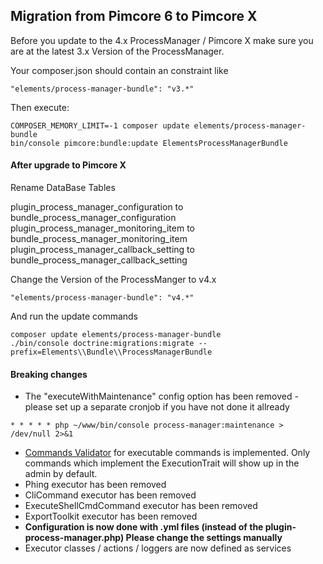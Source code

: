 ## Migration from Pimcore 6 to Pimcore X

Before you update to the 4.x ProcessManager / Pimcore X make sure you are at the latest 3.x Version of the ProcessManager.

Your composer.json should contain an constraint like 

```console
"elements/process-manager-bundle": "v3.*"
```

Then execute:

```console
COMPOSER_MEMORY_LIMIT=-1 composer update elements/process-manager-bundle
bin/console pimcore:bundle:update ElementsProcessManagerBundle
```

#### After upgrade to Pimcore X

Rename DataBase Tables 

plugin_process_manager_configuration to bundle_process_manager_configuration
plugin_process_manager_monitoring_item to bundle_process_manager_monitoring_item
plugin_process_manager_callback_setting to bundle_process_manager_callback_setting

Change the Version of the ProcessManger to v4.x
```console
"elements/process-manager-bundle": "v4.*"
```

And run the update commands
```console
composer update elements/process-manager-bundle
./bin/console doctrine:migrations:migrate --prefix=Elements\\Bundle\\ProcessManagerBundle 
```
#### Breaking changes

* The "executeWithMaintenance" config option has been removed - please set up a separate cronjob if you have not done it allready
```console
* * * * * php ~/www/bin/console process-manager:maintenance > /dev/null 2>&1
```


* [Commands Validator](../src/Service/CommandsValidator.php) for executable commands is implemented. Only commands which implement the ExecutionTrait will show up in the admin by default.  
* Phing executor has been removed
* CliCommand executor has been removed
* ExecuteShellCmdCommand executor has been removed
* ExportToolkit executor has been removed
* **Configuration is now done with .yml files (instead of the plugin-process-manager.php) 
 Please change the settings manually**
* Executor classes / actions / loggers are now defined as services
